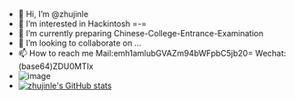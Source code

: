 - 👋 Hi, I’m @zhujinle
- 👀 I’m interested in Hackintosh =-=
- 🌱 I’m currently preparing Chinese-College-Entrance-Examination
- 💞️ I’m looking to collaborate on ...
- 📫 How to reach me Mail:emh1amlubGVAZm94bWFpbC5jb20= Wechat:(base64)ZDU0MTIx
- ![image](https://camo.githubusercontent.com/ef7b729919849c65d3d6a6bfb0385df151bcbbc7d495bb23c72a8d63db3fa22b/68747470733a2f2f7374616c6c6d616e2e6f72672f6e6f2d66616365626f6f6b2e706e67)
- [![zhujinle's GitHub stats](https://github-readme-stats.vercel.app/api?username=zhujinle)](https://github.com/anuraghazra/github-readme-stats)

<!---
zhujinle/zhujinle is a ✨ special ✨ repository because its `README.md` (this file) appears on your GitHub profile.
You can click the Preview link to take a look at your changes.
--->
